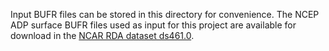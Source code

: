 Input BUFR files can be stored in this directory for convenience.  The NCEP ADP surface BUFR files used as input for this project are 
available for download in the [NCAR RDA dataset ds461.0](https://rda.ucar.edu/datasets/ds461.0/).
